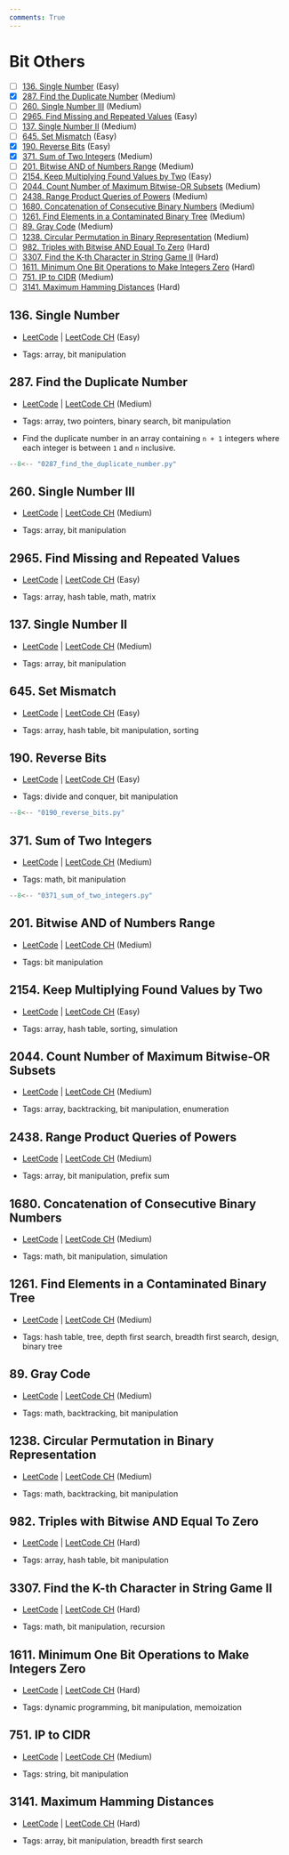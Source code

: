 ```yaml
---
comments: True
---
```


# Bit Others

- [ ] [136. Single Number](https://leetcode.cn/problems/single-number/) (Easy)
- [x] [287. Find the Duplicate Number](https://leetcode.cn/problems/find-the-duplicate-number/) (Medium)
- [ ] [260. Single Number III](https://leetcode.cn/problems/single-number-iii/) (Medium)
- [ ] [2965. Find Missing and Repeated Values](https://leetcode.cn/problems/find-missing-and-repeated-values/) (Easy)
- [ ] [137. Single Number II](https://leetcode.cn/problems/single-number-ii/) (Medium)
- [ ] [645. Set Mismatch](https://leetcode.cn/problems/set-mismatch/) (Easy)
- [x] [190. Reverse Bits](https://leetcode.cn/problems/reverse-bits/) (Easy)
- [x] [371. Sum of Two Integers](https://leetcode.cn/problems/sum-of-two-integers/) (Medium)
- [ ] [201. Bitwise AND of Numbers Range](https://leetcode.cn/problems/bitwise-and-of-numbers-range/) (Medium)
- [ ] [2154. Keep Multiplying Found Values by Two](https://leetcode.cn/problems/keep-multiplying-found-values-by-two/) (Easy)
- [ ] [2044. Count Number of Maximum Bitwise-OR Subsets](https://leetcode.cn/problems/count-number-of-maximum-bitwise-or-subsets/) (Medium)
- [ ] [2438. Range Product Queries of Powers](https://leetcode.cn/problems/range-product-queries-of-powers/) (Medium)
- [ ] [1680. Concatenation of Consecutive Binary Numbers](https://leetcode.cn/problems/concatenation-of-consecutive-binary-numbers/) (Medium)
- [ ] [1261. Find Elements in a Contaminated Binary Tree](https://leetcode.cn/problems/find-elements-in-a-contaminated-binary-tree/) (Medium)
- [ ] [89. Gray Code](https://leetcode.cn/problems/gray-code/) (Medium)
- [ ] [1238. Circular Permutation in Binary Representation](https://leetcode.cn/problems/circular-permutation-in-binary-representation/) (Medium)
- [ ] [982. Triples with Bitwise AND Equal To Zero](https://leetcode.cn/problems/triples-with-bitwise-and-equal-to-zero/) (Hard)
- [ ] [3307. Find the K-th Character in String Game II](https://leetcode.cn/problems/find-the-k-th-character-in-string-game-ii/) (Hard)
- [ ] [1611. Minimum One Bit Operations to Make Integers Zero](https://leetcode.cn/problems/minimum-one-bit-operations-to-make-integers-zero/) (Hard)
- [ ] [751. IP to CIDR](https://leetcode.cn/problems/ip-to-cidr/) (Medium)
- [ ] [3141. Maximum Hamming Distances](https://leetcode.cn/problems/maximum-hamming-distances/) (Hard)

## 136. Single Number

-   [LeetCode](https://leetcode.com/problems/single-number/) | [LeetCode CH](https://leetcode.cn/problems/single-number/) (Easy)

-   Tags: array, bit manipulation

## 287. Find the Duplicate Number

-   [LeetCode](https://leetcode.com/problems/find-the-duplicate-number/) | [LeetCode CH](https://leetcode.cn/problems/find-the-duplicate-number/) (Medium)

-   Tags: array, two pointers, binary search, bit manipulation
-   Find the duplicate number in an array containing `n + 1` integers where each integer is between `1` and `n` inclusive.

```python title="287. Find the Duplicate Number - Python Solution"
--8<-- "0287_find_the_duplicate_number.py"
```

## 260. Single Number III

-   [LeetCode](https://leetcode.com/problems/single-number-iii/) | [LeetCode CH](https://leetcode.cn/problems/single-number-iii/) (Medium)

-   Tags: array, bit manipulation

## 2965. Find Missing and Repeated Values

-   [LeetCode](https://leetcode.com/problems/find-missing-and-repeated-values/) | [LeetCode CH](https://leetcode.cn/problems/find-missing-and-repeated-values/) (Easy)

-   Tags: array, hash table, math, matrix

## 137. Single Number II

-   [LeetCode](https://leetcode.com/problems/single-number-ii/) | [LeetCode CH](https://leetcode.cn/problems/single-number-ii/) (Medium)

-   Tags: array, bit manipulation

## 645. Set Mismatch

-   [LeetCode](https://leetcode.com/problems/set-mismatch/) | [LeetCode CH](https://leetcode.cn/problems/set-mismatch/) (Easy)

-   Tags: array, hash table, bit manipulation, sorting

## 190. Reverse Bits

-   [LeetCode](https://leetcode.com/problems/reverse-bits/) | [LeetCode CH](https://leetcode.cn/problems/reverse-bits/) (Easy)

-   Tags: divide and conquer, bit manipulation

```python title="190. Reverse Bits - Python Solution"
--8<-- "0190_reverse_bits.py"
```

## 371. Sum of Two Integers

-   [LeetCode](https://leetcode.com/problems/sum-of-two-integers/) | [LeetCode CH](https://leetcode.cn/problems/sum-of-two-integers/) (Medium)

-   Tags: math, bit manipulation

```python title="371. Sum of Two Integers - Python Solution"
--8<-- "0371_sum_of_two_integers.py"
```

## 201. Bitwise AND of Numbers Range

-   [LeetCode](https://leetcode.com/problems/bitwise-and-of-numbers-range/) | [LeetCode CH](https://leetcode.cn/problems/bitwise-and-of-numbers-range/) (Medium)

-   Tags: bit manipulation

## 2154. Keep Multiplying Found Values by Two

-   [LeetCode](https://leetcode.com/problems/keep-multiplying-found-values-by-two/) | [LeetCode CH](https://leetcode.cn/problems/keep-multiplying-found-values-by-two/) (Easy)

-   Tags: array, hash table, sorting, simulation

## 2044. Count Number of Maximum Bitwise-OR Subsets

-   [LeetCode](https://leetcode.com/problems/count-number-of-maximum-bitwise-or-subsets/) | [LeetCode CH](https://leetcode.cn/problems/count-number-of-maximum-bitwise-or-subsets/) (Medium)

-   Tags: array, backtracking, bit manipulation, enumeration

## 2438. Range Product Queries of Powers

-   [LeetCode](https://leetcode.com/problems/range-product-queries-of-powers/) | [LeetCode CH](https://leetcode.cn/problems/range-product-queries-of-powers/) (Medium)

-   Tags: array, bit manipulation, prefix sum

## 1680. Concatenation of Consecutive Binary Numbers

-   [LeetCode](https://leetcode.com/problems/concatenation-of-consecutive-binary-numbers/) | [LeetCode CH](https://leetcode.cn/problems/concatenation-of-consecutive-binary-numbers/) (Medium)

-   Tags: math, bit manipulation, simulation

## 1261. Find Elements in a Contaminated Binary Tree

-   [LeetCode](https://leetcode.com/problems/find-elements-in-a-contaminated-binary-tree/) | [LeetCode CH](https://leetcode.cn/problems/find-elements-in-a-contaminated-binary-tree/) (Medium)

-   Tags: hash table, tree, depth first search, breadth first search, design, binary tree

## 89. Gray Code

-   [LeetCode](https://leetcode.com/problems/gray-code/) | [LeetCode CH](https://leetcode.cn/problems/gray-code/) (Medium)

-   Tags: math, backtracking, bit manipulation

## 1238. Circular Permutation in Binary Representation

-   [LeetCode](https://leetcode.com/problems/circular-permutation-in-binary-representation/) | [LeetCode CH](https://leetcode.cn/problems/circular-permutation-in-binary-representation/) (Medium)

-   Tags: math, backtracking, bit manipulation

## 982. Triples with Bitwise AND Equal To Zero

-   [LeetCode](https://leetcode.com/problems/triples-with-bitwise-and-equal-to-zero/) | [LeetCode CH](https://leetcode.cn/problems/triples-with-bitwise-and-equal-to-zero/) (Hard)

-   Tags: array, hash table, bit manipulation

## 3307. Find the K-th Character in String Game II

-   [LeetCode](https://leetcode.com/problems/find-the-k-th-character-in-string-game-ii/) | [LeetCode CH](https://leetcode.cn/problems/find-the-k-th-character-in-string-game-ii/) (Hard)

-   Tags: math, bit manipulation, recursion

## 1611. Minimum One Bit Operations to Make Integers Zero

-   [LeetCode](https://leetcode.com/problems/minimum-one-bit-operations-to-make-integers-zero/) | [LeetCode CH](https://leetcode.cn/problems/minimum-one-bit-operations-to-make-integers-zero/) (Hard)

-   Tags: dynamic programming, bit manipulation, memoization

## 751. IP to CIDR

-   [LeetCode](https://leetcode.com/problems/ip-to-cidr/) | [LeetCode CH](https://leetcode.cn/problems/ip-to-cidr/) (Medium)

-   Tags: string, bit manipulation

## 3141. Maximum Hamming Distances

-   [LeetCode](https://leetcode.com/problems/maximum-hamming-distances/) | [LeetCode CH](https://leetcode.cn/problems/maximum-hamming-distances/) (Hard)

-   Tags: array, bit manipulation, breadth first search
